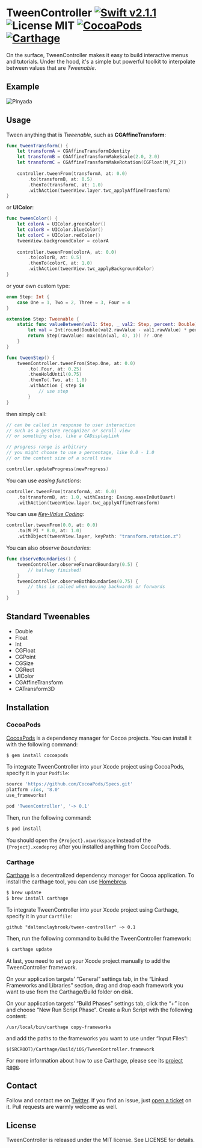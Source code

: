 # TweenController [![Swift v2.1.1](https://img.shields.io/badge/Swift-v2.2.1-orange.svg)](https://swift.org) ![License MIT](https://img.shields.io/badge/license-MIT-lightgrey.svg) [![CocoaPods](https://img.shields.io/badge/pod-v0.1.0-blue.svg)](https://cocoapods.org) [![Carthage](https://img.shields.io/badge/Carthage-compatible-green.svg)](https://github.com/Carthage/Carthage)

On the surface, TweenController makes it easy to build interactive menus and tutorials. Under the hood, it's a simple but powerful toolkit to interpolate between values that are *Tweenable*.

## Example
![Pinyada](https://raw.githubusercontent.com/daltonclaybrook/tween-controller/master/example.gif)

## Usage

Tween anything that is *Tweenable*, such as **CGAffineTransform**:

``` swift
func tweenTransform() {
    let transformA = CGAffineTransformIdentity
    let transformB = CGAffineTransformMakeScale(2.0, 2.0)
    let transformC = CGAffineTransformMakeRotation(CGFloat(M_PI_2))
    
    controller.tweenFrom(transformA, at: 0.0)
        .to(transformB, at: 0.5)
        .thenTo(transformC, at: 1.0)
        .withAction(tweenView.layer.twc_applyAffineTransform)
}
```
or **UIColor**:

``` swift
func tweenColor() {
    let colorA = UIColor.greenColor()
    let colorB = UIColor.blueColor()
    let colorC = UIColor.redColor()
    tweenView.backgroundColor = colorA
    
    controller.tweenFrom(colorA, at: 0.0)
        .to(colorB, at: 0.5)
        .thenTo(colorC, at: 1.0)
        .withAction(tweenView.twc_applyBackgroundColor)
}
```
or your own custom type:

``` swift
enum Step: Int {
    case One = 1, Two = 2, Three = 3, Four = 4
}

extension Step: Tweenable {
	static func valueBetween(val1: Step, _ val2: Step, percent: Double) -> Step {
        let val = Int(round(Double(val2.rawValue - val1.rawValue) * percent + Double(val1.rawValue)))
        return Step(rawValue: max(min(val, 4), 1)) ?? .One
    }
}

func tweenStep() {
    tweenController.tweenFrom(Step.One, at: 0.0)
        .to(.Four, at: 0.25)
        .thenHoldUntil(0.75)
        .thenTo(.Two, at: 1.0)
        .withAction { step in
            // use step
        }
}
```

then simply call:

``` swift
// can be called in response to user interaction
// such as a gesture recognizer or scroll view
// or something else, like a CADisplayLink

// progress range is arbitrary
// you might choose to use a percentage, like 0.0 - 1.0
// or the content size of a scroll view

controller.updateProgress(newProgress)
```

You can use *easing functions*:

``` swift
controller.tweenFrom(transformA, at: 0.0)
	.to(transformB, at: 1.0, withEasing: Easing.easeInOutQuart)
	.withAction(tweenView.layer.twc_applyAffineTransform)
```

You can use *[Key-Value Coding](https://developer.apple.com/library/ios/documentation/Cocoa/Conceptual/CoreAnimation_guide/Key-ValueCodingExtensions/Key-ValueCodingExtensions.html)*:

``` swift
controller.tweenFrom(0.0, at: 0.0)
	.to(M_PI * 8.0, at: 1.0)
	.withObject(tweenView.layer, keyPath: "transform.rotation.z")
```

You can also *observe boundaries*:

``` swift
func observeBoundaries() {
    tweenController.observeForwardBoundary(0.5) { 
        // halfway finished!
    }
    tweenController.observeBothBoundaries(0.75) { 
        // this is called when moving backwards or forwards
    }
}
```

## Standard Tweenables


* Double
* Float
* Int
* CGFloat
* CGPoint
* CGSize
* CGRect
* UIColor
* CGAffineTransform
* CATransform3D

## Installation

### CocoaPods

[CocoaPods](http://cocoapods.org) is a dependency manager for Cocoa projects. You can install it with the following command:

``` bash
$ gem install cocoapods
```


To integrate TweenController into your Xcode project using CocoaPods, specify it in your `Podfile`:

``` ruby
source 'https://github.com/CocoaPods/Specs.git'
platform :ios, '8.0'
use_frameworks!

pod 'TweenController', '~> 0.1'
```

Then, run the following command:

``` bash
$ pod install
```

You should open the `{Project}.xcworkspace` instead of the `{Project}.xcodeproj` after you installed anything from CocoaPods.

### Carthage

[Carthage](https://github.com/Carthage/Carthage) is a decentralized dependency manager for Cocoa application. To install the carthage tool, you can use [Homebrew](http://brew.sh).

``` bash
$ brew update
$ brew install carthage
```

To integrate TweenController into your Xcode project using Carthage, specify it in your `Cartfile`:

``` ogdl
github "daltonclaybrook/tween-controller" ~> 0.1
```

Then, run the following command to build the TweenController framework:

``` bash
$ carthage update

```

At last, you need to set up your Xcode project manually to add the TweenController framework.

On your application targets’ “General” settings tab, in the “Linked Frameworks and Libraries” section, drag and drop each framework you want to use from the Carthage/Build folder on disk.

On your application targets’ “Build Phases” settings tab, click the “+” icon and choose “New Run Script Phase”. Create a Run Script with the following content:

``` 
/usr/local/bin/carthage copy-frameworks
```

and add the paths to the frameworks you want to use under “Input Files”:

``` 
$(SRCROOT)/Carthage/Build/iOS/TweenController.framework
```

For more information about how to use Carthage, please see its [project page](https://github.com/Carthage/Carthage).


## Contact

Follow and contact me on [Twitter](http://twitter.com/daltonclaybrook). If you find an issue, just [open a ticket](https://github.com/daltonclaybrook/tween-controller/issues/new) on it. Pull requests are warmly welcome as well.

## License

TweenController is released under the MIT license. See LICENSE for details.
